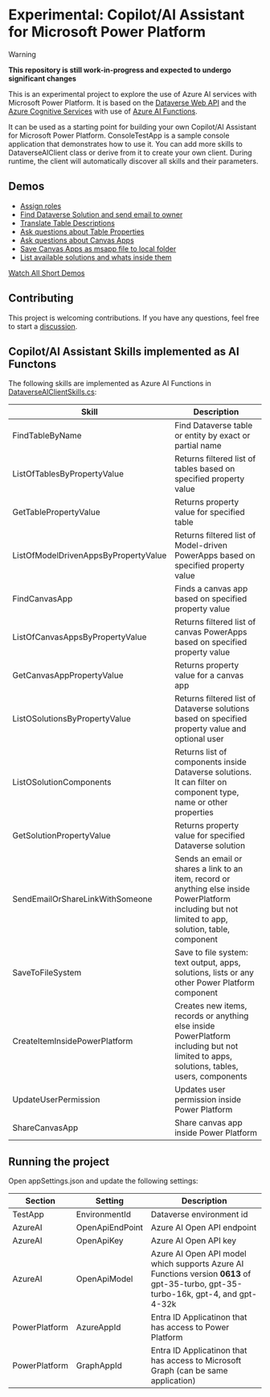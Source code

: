 # Experimental: Copilot/AI Assistant for Microsoft Power Platform

> [!WARNING]
> **This repository is still work-in-progress and expected to undergo significant changes**

This is an experimental project to explore the use of Azure AI services with Microsoft Power Platform. 
It is based on the [Dataverse Web API](https://docs.microsoft.com/en-us/powerapps/developer/data-platform/webapi/overview) and the [Azure Cognitive Services](https://azure.microsoft.com/en-us/services/cognitive-services/) with use of [Azure AI Functions](https://learn.microsoft.com/en-us/azure/ai-services/openai/how-to/function-calling).

It can be used as a starting point for building your own Copilot/AI Assistant for Microsoft Power Platform. ConsoleTestApp is a sample console application that demonstrates how to use it. You can add more skills to DataverseAIClient class or derive from it to create your own client. During runtime, the client will automatically discover all skills and their parameters.

## Demos

- [Assign roles](src/docs/assign-roles.md)
- [Find Dataverse Solution and send email to owner](src/docs/send-email.md)
- [Translate Table Descriptions](src/docs/translate-table-descriptions.md)
- [Ask questions about Table Properties](src/docs/table-properties.md)
- [Ask questions about Canvas Apps](src/docs/canvas-app-properties.md)
- [Save Canvas Apps as msapp file to local folder](src/docs/save-msapp-file.md)
- [List available solutions and whats inside them](src/docs/solution-components.md)

[Watch All Short Demos](src/docs/Demos.md)

## Contributing

This project is welcoming contributions. If you have any questions, feel free to start a [discussion](https://github.com/petrochuk/PowerPlatformCopilot/discussions).

## Copilot/AI Assistant Skills implemented as AI Functons

The following skills are implemented as Azure AI Functions in [DataverseAIClientSkills.cs](src/DataverseAzureAI/DataverseAIClientSkills.cs):

| Skill | Description |
| ----- | ----------- |
| FindTableByName | Find Dataverse table or entity by exact or partial name |
| ListOfTablesByPropertyValue | Returns filtered list of tables based on specified property value |
| GetTablePropertyValue | Returns property value for specified table |
| ListOfModelDrivenAppsByPropertyValue | Returns filtered list of Model-driven PowerApps based on specified property value |
| FindCanvasApp | Finds a canvas app based on specified property value
| ListOfCanvasAppsByPropertyValue | Returns filtered list of canvas PowerApps based on specified property value |
| GetCanvasAppPropertyValue | Returns property value for a canvas app |
| ListOSolutionsByPropertyValue | Returns filtered list of Dataverse solutions based on specified property value and optional user |
| ListOSolutionComponents | Returns list of components inside Dataverse solutions. It can filter on component type, name or other properties |
| GetSolutionPropertyValue | Returns property value for specified Dataverse solution |
| SendEmailOrShareLinkWithSomeone | Sends an email or shares a link to an item, record or anything else inside PowerPlatform including but not limited to app, solution, table, component |
| SaveToFileSystem | Save to file system: text output, apps, solutions, lists or any other Power Platform component |
| CreateItemInsidePowerPlatform | Creates new items, records or anything else inside PowerPlatform including but not limited to apps, solutions, tables, users, components |
| UpdateUserPermission | Updates user permission inside Power Platform |
| ShareCanvasApp | Share canvas app inside Power Platform |

## Running the project

Open appSettings.json and update the following settings:

| Section | Setting | Description |
| ------- | ------- | ----------- |
| TestApp | EnvironmentId | Dataverse environment id |
| AzureAI | OpenApiEndPoint | Azure AI Open API endpoint |
| AzureAI | OpenApiKey | Azure AI Open API key |
| AzureAI | OpenApiModel | Azure AI Open API model which supports Azure AI Functions version **0613** of gpt-35-turbo, gpt-35-turbo-16k, gpt-4, and gpt-4-32k |
| PowerPlatform | AzureAppId | Entra ID Applicatinon that has access to Power Platform |
| PowerPlatform | GraphAppId | Entra ID Applicatinon that has access to Microsoft Graph (can be same application) |
